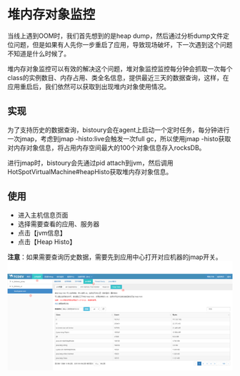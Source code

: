 # 堆内存对象监控
当线上遇到OOM时，我们首先想到的是heap dump，然后通过分析dump文件定位问题，但是如果有人先你一步重启了应用，导致现场破坏，下一次遇到这个问题不知道是什么时候了。

堆内存对象监控可以有效的解决这个问题，堆对象监控监控每分钟会抓取一次每个class的实例数目、内存占用、类全名信息，提供最近三天的数据查询，这样，在应用重启后，我们依然可以获取到出现堆内对象使用情况。

## 实现
为了支持历史的数据查询，bistoury会在agent上启动一个定时任务，每分钟进行一次jmap，考虑到jmap -histo:live会触发一次full gc，所以使用jmap -histo获取对内存对象信息，将占用内存空间最大的100个对象信息存入rocksDB。

进行jmap时，bistoury会先通过pid attach到jvm，然后调用HotSpotVirtualMachine#heapHisto获取堆内存对象信息。

## 使用
- 进入主机信息页面
- 选择需要查看的应用、服务器
- 点击【jvm信息】
- 点击【Heap Histo】

**注意**：如果需要查询历史数据，需要先到应用中心打开对应机器的jmap开关。
![jmap_panel](../image/jmap_panel.png)